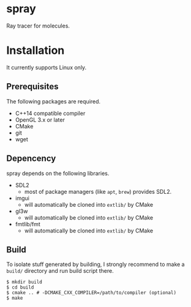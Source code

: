 # spray

Ray tracer for molecules.

# Installation

It currently supports Linux only.

## Prerequisites

The following packages are required.

- C++14 compatible compiler
- OpenGL 3.x or later
- CMake
- git
- wget

## Depencency

spray depends on the following libraries.

- SDL2
  - most of package managers (like `apt`, `brew`) provides SDL2.
- imgui
  - will automatically be cloned into `extlib/` by CMake
- gl3w
  - will automatically be cloned into `extlib/` by CMake
- fmtlib/fmt
  - will automatically be cloned into `extlib/` by CMake

## Build

To isolate stuff generated by building, I strongly recommend to make a `build/`
directory and run build script there.

```console
$ mkdir build
$ cd build
$ cmake .. # -DCMAKE_CXX_COMPILER=/path/to/compiler (optional)
$ make
```
